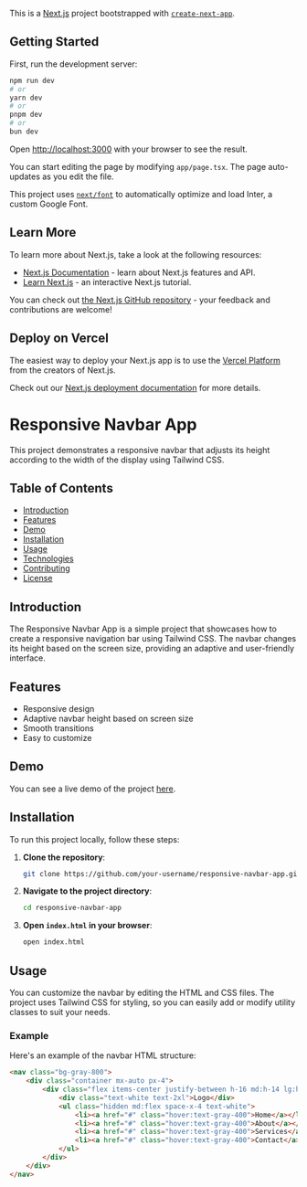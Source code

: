 This is a [Next.js](https://nextjs.org/) project bootstrapped with [`create-next-app`](https://github.com/vercel/next.js/tree/canary/packages/create-next-app).

## Getting Started

First, run the development server:

```bash
npm run dev
# or
yarn dev
# or
pnpm dev
# or
bun dev
```

Open [http://localhost:3000](http://localhost:3000) with your browser to see the result.

You can start editing the page by modifying `app/page.tsx`. The page auto-updates as you edit the file.

This project uses [`next/font`](https://nextjs.org/docs/basic-features/font-optimization) to automatically optimize and load Inter, a custom Google Font.

## Learn More

To learn more about Next.js, take a look at the following resources:

- [Next.js Documentation](https://nextjs.org/docs) - learn about Next.js features and API.
- [Learn Next.js](https://nextjs.org/learn) - an interactive Next.js tutorial.

You can check out [the Next.js GitHub repository](https://github.com/vercel/next.js/) - your feedback and contributions are welcome!

## Deploy on Vercel

The easiest way to deploy your Next.js app is to use the [Vercel Platform](https://vercel.com/new?utm_medium=default-template&filter=next.js&utm_source=create-next-app&utm_campaign=create-next-app-readme) from the creators of Next.js.

Check out our [Next.js deployment documentation](https://nextjs.org/docs/deployment) for more details.



# Responsive Navbar App

This project demonstrates a responsive navbar that adjusts its height according to the width of the display using Tailwind CSS.

## Table of Contents

- [Introduction](#introduction)
- [Features](#features)
- [Demo](#demo)
- [Installation](#installation)
- [Usage](#usage)
- [Technologies](#technologies)
- [Contributing](#contributing)
- [License](#license)

## Introduction

The Responsive Navbar App is a simple project that showcases how to create a responsive navigation bar using Tailwind CSS. The navbar changes its height based on the screen size, providing an adaptive and user-friendly interface.

## Features

- Responsive design
- Adaptive navbar height based on screen size
- Smooth transitions
- Easy to customize

## Demo

You can see a live demo of the project [here](#).

## Installation

To run this project locally, follow these steps:

1. **Clone the repository**:
    ```sh
    git clone https://github.com/your-username/responsive-navbar-app.git
    ```

2. **Navigate to the project directory**:
    ```sh
    cd responsive-navbar-app
    ```

3. **Open `index.html` in your browser**:
    ```sh
    open index.html
    ```

## Usage

You can customize the navbar by editing the HTML and CSS files. The project uses Tailwind CSS for styling, so you can easily add or modify utility classes to suit your needs.

### Example

Here's an example of the navbar HTML structure:

```html
<nav class="bg-gray-800">
    <div class="container mx-auto px-4">
        <div class="flex items-center justify-between h-16 md:h-14 lg:h-12 xl:h-10 2xl:h-8">
            <div class="text-white text-2xl">Logo</div>
            <ul class="hidden md:flex space-x-4 text-white">
                <li><a href="#" class="hover:text-gray-400">Home</a></li>
                <li><a href="#" class="hover:text-gray-400">About</a></li>
                <li><a href="#" class="hover:text-gray-400">Services</a></li>
                <li><a href="#" class="hover:text-gray-400">Contact</a></li>
            </ul>
        </div>
    </div>
</nav>
